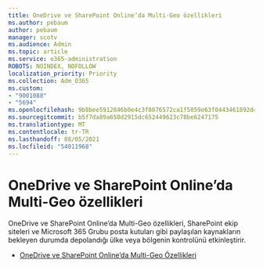```yaml
---
title: OneDrive ve SharePoint Online’da Multi-Geo özellikleri
ms.author: pebaum
author: pebaum
manager: scotv
ms.audience: Admin
ms.topic: article
ms.service: o365-administration
ROBOTS: NOINDEX, NOFOLLOW
localization_priority: Priority
ms.collection: Adm_O365
ms.custom:
- "9001088"
- "5694"
ms.openlocfilehash: 9b8bee5912846b0e4c3f8076572ca1f5059e63f0443461892d4e2d3041913288
ms.sourcegitcommit: b5f7da89a650d2915dc652449623c78be6247175
ms.translationtype: MT
ms.contentlocale: tr-TR
ms.lasthandoff: 08/05/2021
ms.locfileid: "54011968"
---
```

# <a name="multi-geo-capabilities-in-onedrive-and-sharepoint-online"></a>OneDrive ve SharePoint Online’da Multi-Geo özellikleri

OneDrive ve SharePoint Online’da Multi-Geo özellikleri, SharePoint ekip siteleri ve Microsoft 365 Grubu posta kutuları gibi paylaşılan kaynakların bekleyen durumda depolandığı ülke veya bölgenin kontrolünü etkinleştirir.
- [OneDrive ve SharePoint Online’da Multi-Geo Özellikleri](https://docs.microsoft.com/office365/enterprise/multi-geo-capabilities-in-onedrive-and-sharepoint-online-in-office-365)
